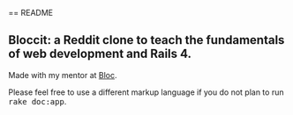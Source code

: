 == README

## Bloccit: a Reddit clone to teach the fundamentals of web development and Rails 4.

Made with my mentor at [Bloc](http://bloc.io).


Please feel free to use a different markup language if you do not plan to run
<tt>rake doc:app</tt>.
